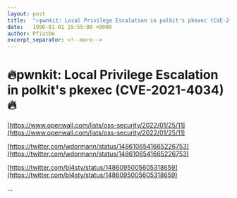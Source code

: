 ```yaml
---
layout: post
title:  "🔥pwnkit: Local Privilege Escalation in polkit's pkexec (CVE-2021-4034)🔥"
date:   1990-01-01 19:55:00 +0000
author: PfiatDe
excerpt_separator: <!--more-->
---
```


# 🔥pwnkit: Local Privilege Escalation in polkit's pkexec (CVE-2021-4034)🔥

[https://www.openwall.com/lists/oss-security/2022/01/25/11](https://www.openwall.com/lists/oss-security/2022/01/25/11)

[https://twitter.com/wdormann/status/1486106541665226753](https://twitter.com/wdormann/status/1486106541665226753)

[https://twitter.com/bl4sty/status/1486095005605318659](https://twitter.com/bl4sty/status/1486095005605318659)

...
<!--more-->
